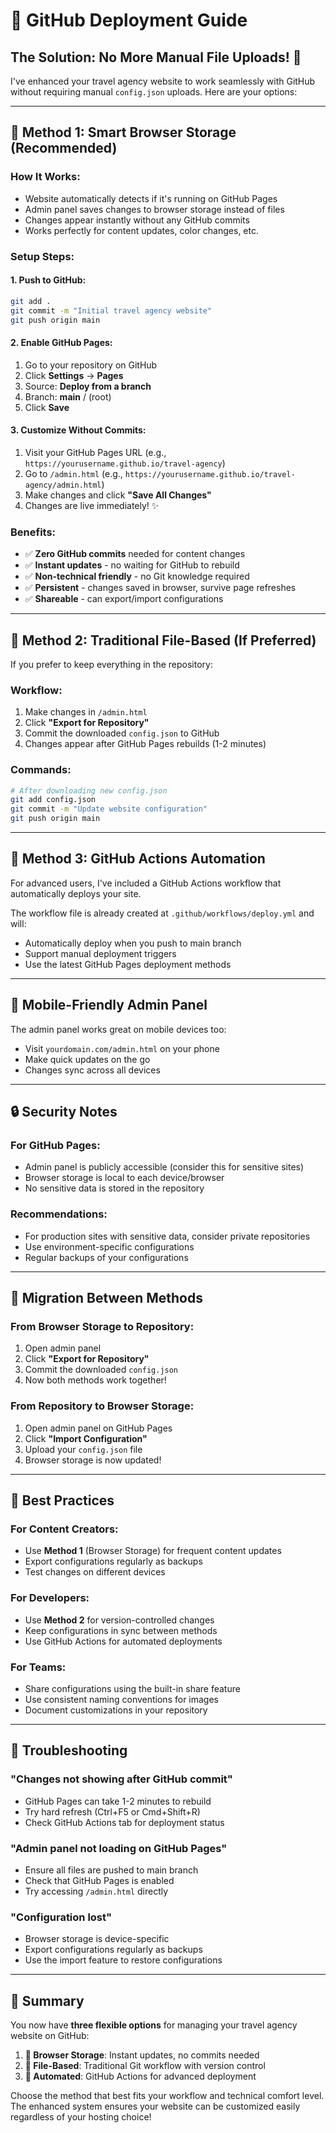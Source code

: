 # 🚀 GitHub Deployment Guide

## The Solution: No More Manual File Uploads! 🎉

I've enhanced your travel agency website to work seamlessly with GitHub without requiring manual `config.json` uploads. Here are your options:

---

## 🌟 **Method 1: Smart Browser Storage (Recommended)**

### How It Works:
- Website automatically detects if it's running on GitHub Pages
- Admin panel saves changes to browser storage instead of files
- Changes appear instantly without any GitHub commits
- Works perfectly for content updates, color changes, etc.

### Setup Steps:

#### 1. Push to GitHub:
```bash
git add .
git commit -m "Initial travel agency website"
git push origin main
```

#### 2. Enable GitHub Pages:
1. Go to your repository on GitHub
2. Click **Settings** → **Pages**
3. Source: **Deploy from a branch**
4. Branch: **main** / (root)
5. Click **Save**

#### 3. Customize Without Commits:
1. Visit your GitHub Pages URL (e.g., `https://yourusername.github.io/travel-agency`)
2. Go to `/admin.html` (e.g., `https://yourusername.github.io/travel-agency/admin.html`)
3. Make changes and click **"Save All Changes"**
4. Changes are live immediately! ✨

### Benefits:
- ✅ **Zero GitHub commits** needed for content changes
- ✅ **Instant updates** - no waiting for GitHub to rebuild
- ✅ **Non-technical friendly** - no Git knowledge required
- ✅ **Persistent** - changes saved in browser, survive page refreshes
- ✅ **Shareable** - can export/import configurations

---

## 🔄 **Method 2: Traditional File-Based (If Preferred)**

If you prefer to keep everything in the repository:

### Workflow:
1. Make changes in `/admin.html`
2. Click **"Export for Repository"** 
3. Commit the downloaded `config.json` to GitHub
4. Changes appear after GitHub Pages rebuilds (1-2 minutes)

### Commands:
```bash
# After downloading new config.json
git add config.json
git commit -m "Update website configuration"
git push origin main
```

---

## 🚀 **Method 3: GitHub Actions Automation**

For advanced users, I've included a GitHub Actions workflow that automatically deploys your site.

The workflow file is already created at `.github/workflows/deploy.yml` and will:
- Automatically deploy when you push to main branch
- Support manual deployment triggers
- Use the latest GitHub Pages deployment methods

---

## 📱 **Mobile-Friendly Admin Panel**

The admin panel works great on mobile devices too:
- Visit `yourdomain.com/admin.html` on your phone
- Make quick updates on the go
- Changes sync across all devices

---

## 🔒 **Security Notes**

### For GitHub Pages:
- Admin panel is publicly accessible (consider this for sensitive sites)
- Browser storage is local to each device/browser
- No sensitive data is stored in the repository

### Recommendations:
- For production sites with sensitive data, consider private repositories
- Use environment-specific configurations
- Regular backups of your configurations

---

## 🔄 **Migration Between Methods**

### From Browser Storage to Repository:
1. Open admin panel
2. Click **"Export for Repository"**
3. Commit the downloaded `config.json`
4. Now both methods work together!

### From Repository to Browser Storage:
1. Open admin panel on GitHub Pages
2. Click **"Import Configuration"**
3. Upload your `config.json` file
4. Browser storage is now updated!

---

## 🎯 **Best Practices**

### For Content Creators:
- Use **Method 1** (Browser Storage) for frequent content updates
- Export configurations regularly as backups
- Test changes on different devices

### For Developers:
- Use **Method 2** for version-controlled changes
- Keep configurations in sync between methods
- Use GitHub Actions for automated deployments

### For Teams:
- Share configurations using the built-in share feature
- Use consistent naming conventions for images
- Document customizations in your repository

---

## 🔧 **Troubleshooting**

### "Changes not showing after GitHub commit"
- GitHub Pages can take 1-2 minutes to rebuild
- Try hard refresh (Ctrl+F5 or Cmd+Shift+R)
- Check GitHub Actions tab for deployment status

### "Admin panel not loading on GitHub Pages"
- Ensure all files are pushed to main branch
- Check that GitHub Pages is enabled
- Try accessing `/admin.html` directly

### "Configuration lost"
- Browser storage is device-specific
- Export configurations regularly as backups
- Use the import feature to restore configurations

---

## 🎉 **Summary**

You now have **three flexible options** for managing your travel agency website on GitHub:

1. **🌟 Browser Storage**: Instant updates, no commits needed
2. **📁 File-Based**: Traditional Git workflow with version control  
3. **🚀 Automated**: GitHub Actions for advanced deployment

Choose the method that best fits your workflow and technical comfort level. The enhanced system ensures your website can be customized easily regardless of your hosting choice!